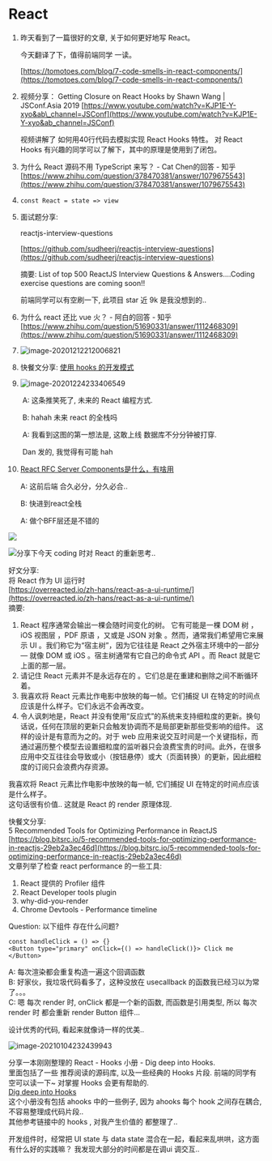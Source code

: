 # React

1. 昨天看到了一篇很好的文章, 关于如何更好地写 React。

   今天翻译了下，值得前端同学 一读。

   [https://tomotoes.com/blog/7-code-smells-in-react-components/](https://tomotoes.com/blog/7-code-smells-in-react-components/)

2. 视频分享： Getting Closure on React Hooks by Shawn Wang \| JSConf.Asia 2019 [https://www.youtube.com/watch?v=KJP1E-Y-xyo&ab\_channel=JSConf](https://www.youtube.com/watch?v=KJP1E-Y-xyo&ab_channel=JSConf)

   视频讲解了 如何用40行代码去模拟实现 React Hooks 特性。 对 React Hooks 有兴趣的同学可以了解下，其中的原理是使用到了闭包。

3. 为什么 React 源码不用 TypeScript 来写？ - Cat Chen的回答 - 知乎 [https://www.zhihu.com/question/378470381/answer/1079675543](https://www.zhihu.com/question/378470381/answer/1079675543)
4. `const React = state => view`
5. 面试题分享:

   reactjs-interview-questions

   [https://github.com/sudheerj/reactjs-interview-questions](https://github.com/sudheerj/reactjs-interview-questions)

   摘要: List of top 500 ReactJS Interview Questions & Answers....Coding exercise questions are coming soon!!

   前端同学可以有空刷一下, 此项目 star 近 9k 是我没想到的..

6. 为什么 react 还比 vue 火？ - 阿白的回答 - 知乎 [https://www.zhihu.com/question/51690331/answer/1112468309](https://www.zhihu.com/question/51690331/answer/1112468309)
7. ![image-20201212212006821](../../.gitbook/assets/image-20201212212006821%20%282%29%20%282%29.png)
8. 快餐文分享: [使用 hooks 的开发模式](https://github.com/dt-fe/weekly/blob/v2/080.%E7%B2%BE%E8%AF%BB%E3%80%8A%E6%80%8E%E4%B9%88%E7%94%A8%20React%20Hooks%20%E9%80%A0%E8%BD%AE%E5%AD%90%E3%80%8B.md)
9. ![image-20201224233406549](../../.gitbook/assets/image-20201224233402596%20%282%29%20%281%29.png)

   ​ A: 这条推笑死了, 未来的 React 编程方式.

   ​ B: hahah 未来 react 的全栈吗

   ​ A: 我看到这图的第一想法是, 这敢上线 数据库不分分钟被打穿.

   ​ Dan 发的, 我觉得有可能 hah

10. [React RFC Server Components是什么，有啥用](https://mp.weixin.qq.com/s/7AT5iNaJyRdAKaE3Rr321w)

    A: 这前后端 合久必分，分久必合..

    B: 快进到react全栈

    A: 做个BFF层还是不错的

![](../../.gitbook/assets/image%20%2813%29.png)

![ &#x5206;&#x4EAB;&#x4E0B;&#x4ECA;&#x5929; coding &#x65F6;&#x5BF9; React &#x7684;&#x91CD;&#x65B0;&#x601D;&#x8003;..](../../.gitbook/assets/image%20%2811%29.png)

好文分享:   
将 React 作为 UI 运行时   
[https://overreacted.io/zh-hans/react-as-a-ui-runtime/](https://overreacted.io/zh-hans/react-as-a-ui-runtime/)  
摘要:   
1. React 程序通常会输出一棵会随时间变化的树。 它有可能是一棵 DOM 树 ，iOS 视图层 ，PDF 原语 ，又或是 JSON 对象 。然而，通常我们希望用它来展示 UI 。我们称它为“宿主树”，因为它往往是 React 之外宿主环境中的一部分 — 就像 DOM 或 iOS 。宿主树通常有它自己的命令式 API 。而 React 就是它上面的那一层。  
2. 请记住 React 元素并不是永远存在的 。它们总是在重建和删除之间不断循环着。  
3. 我喜欢将 React 元素比作电影中放映的每一帧。它们捕捉 UI 在特定的时间点应该是什么样子。它们永远不会再改变。  
4. 令人讽刺地是，React 并没有使用“反应式”的系统来支持细粒度的更新。换句话说，任何在顶层的更新只会触发协调而不是局部更新那些受影响的组件。 这样的设计是有意而为之的。对于 web 应用来说交互时间是一个关键指标，而通过遍历整个模型去设置细粒度的监听器只会浪费宝贵的时间。此外，在很多应用中交互往往会导致或小（按钮悬停）或大（页面转换）的更新，因此细粒度的订阅只会浪费内存资源。  
  
我喜欢将 React 元素比作电影中放映的每一帧, 它们捕捉 UI 在特定的时间点应该是什么样子。  
这句话很有价值.. 这就是 React 的 render 原理体现.

快餐文分享:   
5 Recommended Tools for Optimizing Performance in ReactJS   
[https://blog.bitsrc.io/5-recommended-tools-for-optimizing-performance-in-reactjs-29eb2a3ec46d](https://blog.bitsrc.io/5-recommended-tools-for-optimizing-performance-in-reactjs-29eb2a3ec46d)  
文章列举了检查 react performance 的一些工具:   
1. React 提供的 Profiler 组件   
2. React Developer tools plugin   
3. why-did-you-render   
4. Chrome Devtools - Performance timeline

Question: 以下组件 存在什么问题?

```text
const handleClick = () => {}
<Button type="primary" onClick={() => handleClick()}> Click me </Button> 
```

A: 每次渲染都会重复构造一遍这个回调函数  
B: 好家伙，我垃圾代码看多了，这种没放在 usecallback 的函数我已经习以为常了。。。  
C: 嗯 每次 render 时, onClick 都是一个新的函数, 而函数是引用类型, 所以 每次render 时 都会重新 render Button 组件...

设计优秀的代码, 看起来就像诗一样的优美..

![image-20210104232439943](../../.gitbook/assets/image-20210104232439943.png)

分享一本刚刚整理的 React - Hooks 小册 - Dig deep into Hooks.  
里面包括了一些 推荐阅读的源码库, 以及一些经典的 Hooks 片段. 前端的同学有空可以读一下~ 对掌握 Hooks 会更有帮助的.  
[Dig deep into Hooks](https://thinking.tomotoes.com/tags/docs/dig-deep-into-hooks)  
这个小册没有包括 ahooks 中的一些例子, 因为 ahooks 每个 hook 之间存在耦合, 不容易整理成代码片段..  
其他参考链接中的 hooks , 对我产生价值的 都整理了..

开发组件时，经常把 UI state 与 data state 混合在一起，看起来乱哄哄，这方面有什么好的实践嘛？ 我发现大部分的时间都是在调ui 调交互..


